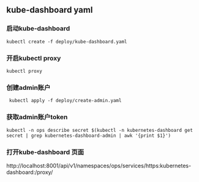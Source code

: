 ## kube-dashboard yaml


### 启动kube-dashboard
```
kubectl create -f deploy/kube-dashboard.yaml 
```

### 开启kubectl proxy

```
kubectl proxy
```

### 创建admin账户
```
 kubectl apply -f deploy/create-admin.yaml
```

### 获取admin账户token
```
kubectl -n ops describe secret $(kubectl -n kubernetes-dashboard get secret | grep kubernetes-dashboard-admin | awk '{print $1}')
```

### 打开kube-dashboard 页面
http://localhost:8001/api/v1/namespaces/ops/services/https:kubernetes-dashboard:/proxy/